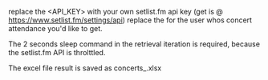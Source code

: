 replace the <API_KEY> with your own setlist.fm api key (get is @ https://www.setlist.fm/settings/api)
replace the <USERNAME> for the user whos concert attendance you'd like to get.

The 2 seconds sleep command in the retrieval iteration is required, because the setlist.fm API is throlttled.

The excel file result is saved as concerts_<USERNAME>.xlsx
